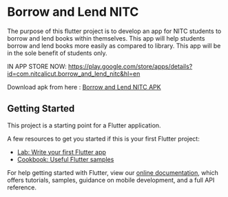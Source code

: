 # Borrow and Lend NITC

The purpose of this flutter project is to develop an app for NITC students to borrow and lend books within
themselves. This app will help students borrow and lend books more easily as compared to library.
This app will be in the sole benefit of students only.

IN APP STORE NOW: https://play.google.com/store/apps/details?id=com.nitcalicut.borrow_and_lend_nitc&hl=en

Download apk from here : [Borrow and Lend NITC APK](https://github.com/sumityadavs7y/SEBorrowAndLendAPP/blob/master/app.apk?raw=true)

## Getting Started

This project is a starting point for a Flutter application.

A few resources to get you started if this is your first Flutter project:

- [Lab: Write your first Flutter app](https://flutter.dev/docs/get-started/codelab)
- [Cookbook: Useful Flutter samples](https://flutter.dev/docs/cookbook)

For help getting started with Flutter, view our
[online documentation](https://flutter.dev/docs), which offers tutorials,
samples, guidance on mobile development, and a full API reference.
